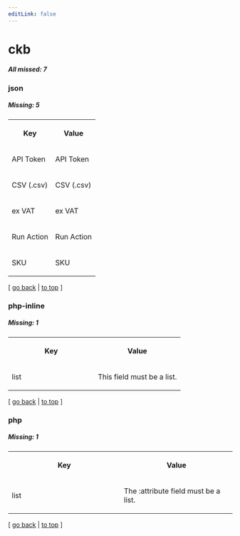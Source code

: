 ```yaml
---
editLink: false
---
```


# ckb

##### All missed: 7


### json

##### Missing: 5

<table width="100%">
<tr><th width="50%">

Key

</th><th width="50%">

Value

</th></tr>
<tr><td width="50%">

API Token

</td><td width="50%">

API Token

</td></tr>
<tr><td width="50%">

CSV (.csv)

</td><td width="50%">

CSV (.csv)

</td></tr>
<tr><td width="50%">

ex VAT

</td><td width="50%">

ex VAT

</td></tr>
<tr><td width="50%">

Run Action

</td><td width="50%">

Run Action

</td></tr>
<tr><td width="50%">

SKU

</td><td width="50%">

SKU

</td></tr>
</table>

[ [go back](../status.md) | [to top](#) ]



### php-inline

##### Missing: 1

<table width="100%">
<tr><th width="50%">

Key

</th><th width="50%">

Value

</th></tr>
<tr><td width="50%">

list

</td><td width="50%">

This field must be a list.

</td></tr>
</table>

[ [go back](../status.md) | [to top](#) ]



### php

##### Missing: 1

<table width="100%">
<tr><th width="50%">

Key

</th><th width="50%">

Value

</th></tr>
<tr><td width="50%">

list

</td><td width="50%">

The :attribute field must be a list.

</td></tr>
</table>

[ [go back](../status.md) | [to top](#) ]

